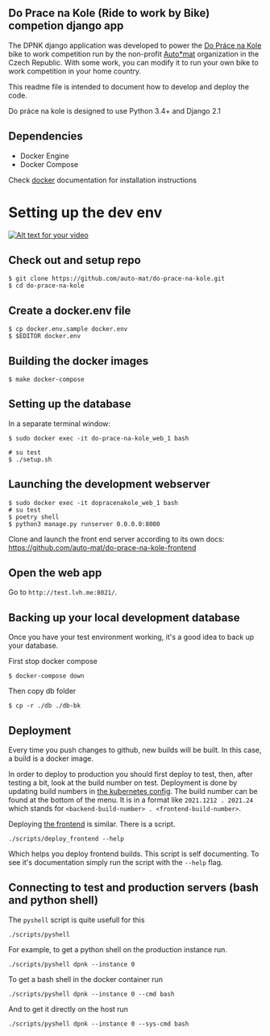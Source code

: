Do Prace na Kole (Ride to work by Bike) competion django app
------------------------------------------------------------

The DPNK django application was developed to power the [Do Práce na Kole](https://www.dopracenakole.cz) bike to work competition run by the non-profit [Auto*mat](https://www.auto-mat.cz/) organization in the Czech Republic. With some work, you can modify it to run your own bike to work competition in your home country.

This readme file is intended to document how to develop and deploy the code.

Do práce na kole is designed to use Python 3.4+ and Django 2.1

Dependencies
------------

 - Docker Engine
 - Docker Compose

Check [docker](https://docs.docker.com/) documentation for installation instructions

Setting up the dev env
===================

[![Alt text for your video](https://img.youtube.com/vi/7A8kPsMj5uE/0.jpg)](http://www.youtube.com/watch?v=7A8kPsMj5uE)

Check out and setup repo
------------------------

    $ git clone https://github.com/auto-mat/do-prace-na-kole.git
    $ cd do-prace-na-kole

Create a docker.env file
------------------------

    $ cp docker.env.sample docker.env
    $ $EDITOR docker.env
    
Building the docker images
--------------------------

    $ make docker-compose

Setting up the database
---------------------

In a separate terminal window:

    $ sudo docker exec -it do-prace-na-kole_web_1 bash

    # su test
    $ ./setup.sh

Launching the development webserver
------------------------------------

    $ sudo docker exec -it dopracenakole_web_1 bash
    # su test
    $ poetry shell
    $ python3 manage.py runserver 0.0.0.0:8000
    
Clone and launch the front end server according to its own docs: https://github.com/auto-mat/do-prace-na-kole-frontend

Open the web app
-------------------

Go to `http://test.lvh.me:8021/`.

Backing up your local development database
---------------------------------------------------

Once you have your test environment working, it's a good idea to back up your database.

First stop docker compose

    $ docker-compose down

Then copy db folder

    $ cp -r ./db ./db-bk



Deployment
------------

Every time you push changes to github, new builds will be built. In this case, a build is a docker image. 

In order to deploy to production you should first deploy to test, then, after testing a bit, look at the build number on test. Deployment is done by updating build numbers in [the kubernetes config](https://github.com/auto-mat/k8s).  The build number can be found at the bottom of the menu. It is in a format like ` 2021.1212 . 2021.24 ` which stands for `<backend-build-number> . <frontend-build-number>`.

Deploying [the frontend](https://github.com/auto-mat/do-prace-na-kole-frontend) is similar. There is a script.

```
./scripts/deploy_frontend --help
```

Which helps you deploy frontend builds. This script is self documenting. To see it's documentation simply run the script with the `--help` flag.

Connecting to test and production servers (bash and python shell)
------------------------------------------------------------------------------

The `pyshell` script is quite usefull for this

```
./scripts/pyshell
```

For example, to get a python shell on the production instance run.

```
./scripts/pyshell dpnk --instance 0
```

To get a bash shell in the docker container run

```
./scripts/pyshell dpnk --instance 0 --cmd bash
```

And to get it directly on the host run

```
./scripts/pyshell dpnk --instance 0 --sys-cmd bash
```
